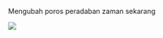 Mengubah poros peradaban zaman sekarang


<img align="center" src="https://github-readme-stats.vercel.app/api/<CARD_TYPE>/?username=<USERNAME>&theme=<THEME_NAME>" />

